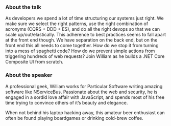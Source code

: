 ### About the talk

As developers we spend a lot of time structuring our systems just right. We make sure we select the right patterns, use the right combination of acronyms (CQRS + DDD + ES), and do all the right devops so that we can scale up/out/elastically. This adherence to best practices seems to fall apart at the front end though. We have separation on the back end, but on the front end this all needs to come together. How do we stop it from turning into a mess of spaghetti code? How do we prevent simple actions from triggering hundreds of web requests? Join William as he builds a .NET Core Composite UI from scratch.

### About the speaker

A professional geek, William works for Particular Software writing amazing software like NServiceBus. Passionate about the web and security, he is engaged in a sordid love affair with JavaScript, and spends most of his free time trying to convince others of it’s beauty and elegance.

When not behind his laptop hacking away, this amateur beer enthusiast can often be found playing boardgames or drinking cold-brew coffee.
